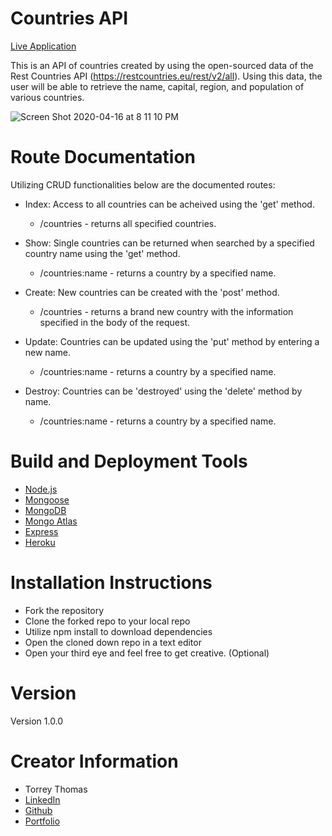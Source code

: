 # Countries API

[Live Application](https://fathomless-plateau-83900.herokuapp.com/countries)

This is an API of countries created by using the open-sourced data of the Rest Countries API (https://restcountries.eu/rest/v2/all).
Using this data, the user will be able to retrieve the name, capital, region, and population of various countries.

![Screen Shot 2020-04-16 at 8 11 10 PM](https://user-images.githubusercontent.com/62629275/79518517-48af2200-801f-11ea-9738-1cf8c77e44d6.png)


# Route Documentation

Utilizing CRUD functionalities below are the documented routes:

* Index: Access to all countries can be acheived using the 'get' method.
    * /countries - returns all specified countries.

* Show: Single countries can be returned when searched by a specified country name using the 'get' method.
    * /countries:name - returns a country by a specified name.

* Create: New countries can be created with the 'post' method.
    * /countries - returns a brand new country with the information specified in the body of the request.

* Update: Countries can be updated using the 'put' method by entering a new name.
    * /countries:name - returns a country by a specified name.

* Destroy: Countries can be 'destroyed' using the 'delete' method by name.
    * /countries:name - returns a country by a specified name.


# Build and Deployment Tools

* [Node.js](https://nodejs.org/en/)
* [Mongoose](https://mongoosejs.com/)
* [MongoDB](https://www.mongodb.com/)
* [Mongo Atlas](https://www.mongodb.com/cloud/atlas)
* [Express](https://expressjs.com/)
* [Heroku](https://heroku.com)


# Installation Instructions

* Fork the repository
* Clone the forked repo to your local repo
* Utilize npm install to download dependencies
* Open the cloned down repo in a text editor
* Open your third eye and feel free to get creative. (Optional)


# Version
 
Version 1.0.0

# Creator Information

* Torrey Thomas 
* [LinkedIn](https://www.linkedin.com/in/torreyct/)
* [Github](https://github.com/torreythomas)
* [Portfolio](https://torreythomas.github.io/Portfolio/)
